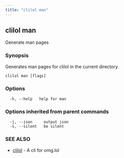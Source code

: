 ```yaml
---
title: "clilol man"
---
```

## clilol man

Generate man pages

### Synopsis

Generates man pages for clilol in the current directory.


```
clilol man [flags]
```

### Options

```
  -h, --help   help for man
```

### Options inherited from parent commands

```
  -j, --json     output json
  -s, --silent   be silent
```

### SEE ALSO

* [clilol](clilol.md)	 - A cli for omg.lol

